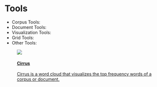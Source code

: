 # Tools

* Corpus Tools:
* Document Tools:
* Visualization Tools:
* Grid Tools:
* Other Tools:

<div class="thumb-list">
	<a href="#!/guide/cirrus"><dd>
		<div class="thumb">
			<img src="guides/cirrus/icon.png" />
		</div>
		<div>
			<h4>Cirrus</h4>
			<p>Cirrus is a word cloud that visualizes the top frequency words of a corpus or document.</p>
		</div>
	</dd></a>
</div>